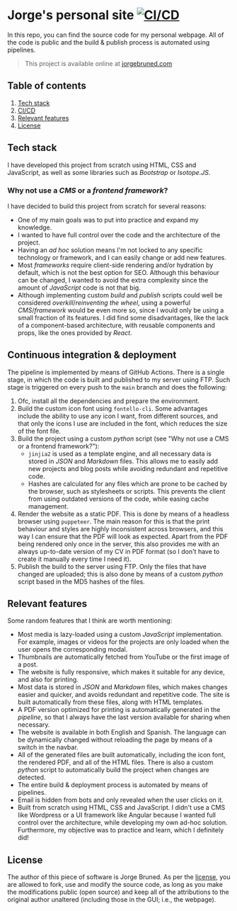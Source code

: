 # Jorge's personal site [![CI/CD](https://github.com/jbruned/personal-web/actions/workflows/cicd.yml/badge.svg)](https://github.com/jbruned/personal-web/actions/workflows/cicd.yml)

In this repo, you can find the source code for my personal webpage. All of the code is public and the build & publish process is automated using pipelines.

> This project is available online at [jorgebruned.com](https://jorgebruned.com)

## Table of contents

1. [Tech stack](#tech-stack)
1. [CI/CD](#continuous-integration--deployment)
1. [Relevant features](#relevant-features)
1. [License](#license)

## Tech stack

I have developed this project from scratch using HTML, CSS and JavaScript, as well as some libraries such as <em>Bootstrap</em> or <em>Isotope.JS</em>.

### Why not use a *CMS* or a *frontend framework*?

I have decided to build this project from scratch for several reasons:
- One of my main goals was to put into practice and expand my knowledge.
- I wanted to have full control over the code and the architecture of the project.
- Having an *ad hoc* solution means I'm not locked to any specific technology or framework, and I can easily change or add new features.
- Most *frameworks* require client-side rendering and/or hydration by default, which is not the best option for SEO. Although this behaviour can be changed, I wanted to avoid the extra complexity since the amount of *JavaScript* code is not that big.
- Although implementing custom *build* and *publish* scripts could well be considered *overkill*/*reinventing the wheel*, using a powerful *CMS*/*framework* would be even more so, since I would only be using a small fraction of its features. I did find some disadvantages, like the lack of a component-based architecture, with reusable components and props, like the ones provided by *React*. 

## Continuous integration & deployment

The pipeline is implemented by means of GitHub Actions. There is a single stage, in which the code is built and published to my server using FTP. Such stage is triggered on every push to the `main` branch and does the following:
1. Ofc, install all the dependencies and prepare the environment.
1. Build the custom icon font using `fontello-cli`. Some advantages include the ability to use any icon I want, from different sources, and that only the icons I use are included in the font, which reduces the size of the font file.
1. Build the project using a custom *python* script (see "Why not use a CMS or a frontend framework?"):
    - `jinjia2` is used as a template engine, and all necessary data is stored in *JSON* and *Markdown* files. This allows me to easily add new projects and blog posts while avoiding redundant and repetitive code.
    - Hashes are calculated for any files which are prone to be cached by the browser, such as stylesheets or scripts. This prevents the client from using outdated versions of the code, while easing cache management.
1. Render the website as a static PDF. This is done by means of a headless browser using `puppeteer`. The main reason for this is that the print behaviour and styles are highly inconsistent across browsers, and this way I can ensure that the PDF will look as expected. Apart from the PDF being rendered only once in the server, this also provides me with an always up-to-date version of my CV in PDF format (so I don't have to create it manually every time I need it). 
1. Publish the build to the server using FTP. Only the files that have changed are uploaded; this is also done by means of a custom *python* script based in the MD5 hashes of the files.

## Relevant features

Some random features that I think are worth mentioning:

- Most media is lazy-loaded using a custom *JavaScript* implementation. For example, images or videos for the projects are only loaded when the user opens the corresponding modal.
- Thumbnails are automatically fetched from YouTube or the first image of a post.
- The website is fully responsive, which makes it suitable for any device, and also for printing.
- Most data is stored in *JSON* and *Markdown* files, which makes changes easier and quicker, and avoids redundant and repetitive code. The site is built automatically from these files, along with HTML templates.
- A PDF version optimized for printing is automatically generated in the *pipeline*, so that I always have the last version available for sharing when necessary.
- The website is available in both English and Spanish. The language can be dynamically changed without reloading the page by means of a switch in the navbar.
- All of the generated files are built automatically, including the icon font, the rendered PDF, and all of the HTML files. There is also a custom *python* script to automatically build the project when changes are detected.
- The entire build & deployment process is automated by means of pipelines.
- Email is hidden from bots and only revealed when the user clicks on it.
- Built from scratch using HTML, CSS and JavaScript. I didn't use a CMS like Wordpress or a UI framework like Angular because I wanted full control over the architecture, while developing my own ad-hoc solution. Furthermore, my objective was to practice and learn, which I definitely did!

## License

The author of this piece of software is Jorge Bruned. As per the [license](/LICENSE), you are allowed to fork, use and modify the source code, as long as you make the modifications public (open source) and keep all of the attributions to the original author unaltered (including those in the GUI; i.e., the webpage).

